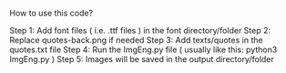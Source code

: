 How to use this code?

Step 1: Add font files ( i.e. .ttf files ) in the font directory/folder
Step 2: Replace quotes-back.png if needed
Step 3: Add texts/quotes in the quotes.txt file
Step 4: Run the ImgEng.py file ( usually like this: python3 ImgEng.py )
Step 5: Images will be saved in the output directory/folder
